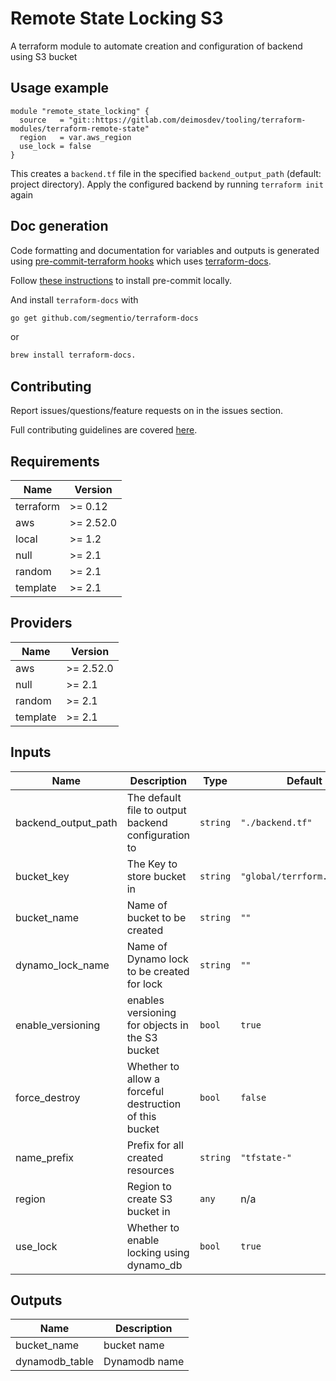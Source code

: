 # Remote State Locking S3
A terraform module to automate creation and configuration of backend using S3 bucket


## Usage example

```hcl
module "remote_state_locking" {
  source   = "git::https://gitlab.com/deimosdev/tooling/terraform-modules/terraform-remote-state"
  region   = var.aws_region
  use_lock = false
}
```

This creates a `backend.tf` file in the specified `backend_output_path` (default: project directory). Apply the configured backend by running `terraform init` again


## Doc generation

Code formatting and documentation for variables and outputs is generated using [pre-commit-terraform hooks](https://github.com/antonbabenko/pre-commit-terraform) which uses [terraform-docs](https://github.com/segmentio/terraform-docs).

Follow [these instructions](https://github.com/antonbabenko/pre-commit-terraform#how-to-install) to install pre-commit locally.

And install `terraform-docs` with
```bash
go get github.com/segmentio/terraform-docs
```
or
```bash
brew install terraform-docs.
```

## Contributing

Report issues/questions/feature requests on in the issues section.

Full contributing guidelines are covered [here](CONTRIBUTING.md).

## Requirements

| Name | Version |
|------|---------|
| terraform | >= 0.12 |
| aws | >= 2.52.0 |
| local | >= 1.2 |
| null | >= 2.1 |
| random | >= 2.1 |
| template | >= 2.1 |

## Providers

| Name | Version |
|------|---------|
| aws | >= 2.52.0 |
| null | >= 2.1 |
| random | >= 2.1 |
| template | >= 2.1 |

## Inputs

| Name | Description | Type | Default | Required |
|------|-------------|------|---------|:--------:|
| backend\_output\_path | The default file to output backend configuration to | `string` | `"./backend.tf"` | no |
| bucket\_key | The Key to store bucket in | `string` | `"global/terrform.tfstate"` | no |
| bucket\_name | Name of bucket to be created | `string` | `""` | no |
| dynamo\_lock\_name | Name of Dynamo lock to be created for lock | `string` | `""` | no |
| enable\_versioning | enables versioning for objects in the S3 bucket | `bool` | `true` | no |
| force\_destroy | Whether to allow a forceful destruction of this bucket | `bool` | `false` | no |
| name\_prefix | Prefix for all created resources | `string` | `"tfstate-"` | no |
| region | Region to create S3 bucket in | `any` | n/a | yes |
| use\_lock | Whether to enable locking using dynamo\_db | `bool` | `true` | no |

## Outputs

| Name | Description |
|------|-------------|
| bucket\_name | bucket name |
| dynamodb\_table | Dynamodb name |
